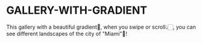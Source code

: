 # GALLERY-WITH-GRADIENT
This gallery with a beautiful gradient👾, when you swipe or scroll👆🏻, you can see different landscapes of the city of "Miami"🌉!
